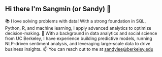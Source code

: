 ## Hi there I'm Sangmin (or Sandy) 👋 

📚 I love solving problems with data! With a strong foundation in SQL, Python, R, and machine learning, I apply advanced analytics to optimize decision-making. 
🌱 With a background in data analytics and social science from UC Berkeley, I have experience building predictive models, running NLP-driven sentiment analysis, and leveraging large-scale data to drive business insights.
📫 You can reach out to me at sandylee@berkeley.edu 

